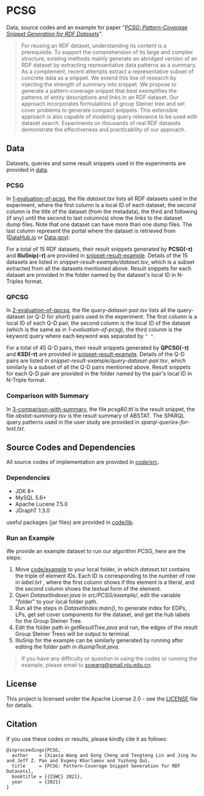 # PCSG

Data, source codes and an example for paper "*[PCSG: Pattern-Coverage Snippet Generation for RDF Datasets]()*". 

> For reusing an RDF dataset, understanding its content is a prerequisite. To support the comprehension of its large and complex structure, existing methods mainly generate an abridged version of an RDF dataset by extracting representative data patterns as a summary. As a complement, recent attempts extract a representative subset of concrete data as a snippet. We extend this line of research by injecting the strength of summary into snippet. We propose to generate a pattern-coverage snippet that best exemplifies the patterns of entity descriptions and links in an RDF dataset. Our approach incorporates formulations of group Steiner tree and set cover problems to generate compact snippets. This extensible approach is also capable of modeling query relevance to be used with dataset search. Experiments on thousands of real RDF datasets demonstrate the effectiveness and practicability of our approach. 

## Data

Datasets, queries and some result snippets used in the experiments are provided in [data](https://github.com/nju-websoft/PCSG/tree/main/data).

### PCSG

In [1-evaluation-of-pcsg](https://github.com/nju-websoft/PCSG/tree/main/data/1-evaluation-of-pcsg), the file *dataset.tsv* lists all RDF datasets used in the experiment, where the first column is a local ID of each dataset, the second column is the title of the dataset (from the metadata), the third and following (if any) until the second to last column(s) show the links to the dataset dump files. Note that one dataset can have more than one dump files. The last column represent the portal where the dataset is retrieved from ([DataHub.io](https://old.datahub.io/) or [Data.gov](https://www.data.gov/)). 

For a total of 15 RDF datasets, their result snippets generated by **PCSG(-$\tau$)** and **IlluSnip(-$\tau$)** are provided in [snippet-result-example](https://github.com/nju-websoft/PCSG/tree/main/data/1-evaluation-of-pcsg/snippet-result-example). Details of the 15 datasets are listed in *snippet-result-example/dataset.tsv*, which is a subset extracted from all the datasets mentioned above. Result snippets for each dataset are provided in the folder named by the dataset's local ID in N-Triples format. 

### QPCSG

In [2-evaluation-of-qpcsg](https://github.com/nju-websoft/PCSG/tree/main/data/2-evaluation-of-qpcsg), the file *query-dataset-pair.tsv* lists all the query-dataset (or Q-D for short) pairs used in the experiment. The first column is a local ID of each Q-D pair, the second column is the local ID of the dataset (which is the same as in *1-evaluation-of-pcsg*), the third colunm is the keyword query where each keyword was separated by ``" "``. 

For a total of 45 Q-D pairs, their result snippets generated by **QPCSG(-$\tau$)** and **KSD(-$\tau$)** are provided in [snippet-result-example](https://github.com/nju-websoft/PCSG/tree/main/data/2-evaluation-of-qpcsg/snippet-result-example). Details of the Q-D pairs are listed in *snippet-result-example/query-dataset-pair.tsv*, which similarly is a subset of all the Q-D pairs mentioned above. Result snippets for each Q-D pair are provided in the folder named by the pair's local ID in N-Triple format. 

### Comparison with Summary

In [3-comparison-with-summary](https://github.com/nju-websoft/PCSG/tree/main/data/3-comparison-with-summary), the file *pcsg80.ttl* is the result snippet, the file *abstat-summary.tsv* is the result summary of ABSTAT. The SPARQL query patterns used in the user study are provided in *sparql-queries-for-test.txt*. 

## Source Codes and Dependencies

All source codes of implementation are provided in [code/src](https://github.com/nju-websoft/PCSG/tree/main/code/src). 

### Dependencies

- JDK 8+
- MySQL 5.6+
- Apache Lucene 7.5.0
- JGraphT 1.3.0

useful packages (jar files) are provided in [code/lib](https://github.com/nju-websoft/PCSG/tree/main/code/lib). 

### Run an Example

We provide an example dataset to run our algorithm PCSG, here are the steps: 

1. Move [code/example](https://github.com/nju-websoft/PCSG/tree/main/code/example) to your local folder, in which *dataset.txt* contains the triple of element IDs. Each ID is corresponding to the number of row in *label.txt* , where the first column shows if this element is a literal, and the second column shows the textual form of the element. 
2. Open *DatasetIndexer.java* in *src/PCSG/example/*, edit the variable "*folder*" to your local folder path. 
3. Run all the steps in *DatasetIndex.main()*, to generate index for EDPs, LPs, get set cover components for the dataset, and get the hub labels for the Group Steiner Tree. 
4. Edit the folder path in *getResultTree.java* and run, the edges of the result Group Steiner Trees will be output to terminal. 
5. IlluSnip for the example can be similarly generated by running after editing the folder path in *illusnipTest.java*.  

> If you have any difficulty or question in using the codes or running the example, please email to [xxwang@smail.nju.edu.cn](mailto:xxwang@smail.nju.edu.cn). 

## License

 This project is licensed under the Apache License 2.0 - see the [LICENSE](https://github.com/nju-websoft/PCSG/blob/main/LICENSE) file for details. 

## Citation

If you use these codes or results, please kindly cite it as follows:

```
@inproceedings{PCSG,
  author    = {Xiaxia Wang and Gong Cheng and Tengteng Lin and Jing Xu and Jeff Z. Pan and Evgeny Kharlamov and Yuzhong Qu},
  title     = {PCSG: Pattern-Coverage Snippet Generation for RDF Datasets},
  booktitle = {{ISWC} 2021},
  year      = {2021}
}
```